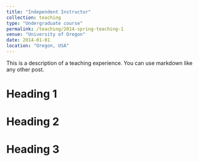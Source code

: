 ```yaml
---
title: "Independent Instructor"
collection: teaching
type: "Undergraduate course"
permalink: /teaching/2014-spring-teaching-1
venue: "University of Oregon"
date: 2014-01-01
location: "Oregon, USA"
---
```


This is a description of a teaching experience. You can use markdown like any other post.

Heading 1
======

Heading 2
======

Heading 3
======
